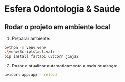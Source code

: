 # Esfera Odontologia & Saúde

## Rodar o projeto em ambiente local
1. Preparar ambiente:
```sh
python -m venv venv
.\venv\Scripts\activate
pip install fastapi uvicorn jinja2
```

2. Rodar e atualizar automaticamente a cada mudança:

```sh
uvicorn app:app --reload
```